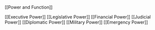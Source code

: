 [[Power and Function]] 

[[Executive Power]]
[[Legislative Power]]
[[Financial Power]]
[[Judicial Power]]
[[Diplomatic Power]]
[[Military Power]]
[[Emergency Power]]